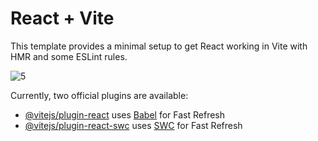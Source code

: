 # React + Vite

This template provides a minimal setup to get React working in Vite with HMR and some ESLint rules.

![5](https://github.com/user-attachments/assets/23c9d5a8-a674-472d-8cc2-d047f8355e67)


Currently, two official plugins are available:

- [@vitejs/plugin-react](https://github.com/vitejs/vite-plugin-react/blob/main/packages/plugin-react/README.md) uses [Babel](https://babeljs.io/) for Fast Refresh
- [@vitejs/plugin-react-swc](https://github.com/vitejs/vite-plugin-react-swc) uses [SWC](https://swc.rs/) for Fast Refresh
